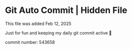# Git Auto Commit | Hidden File

This file was added Feb 12, 2025

Just for fun and keeping my daily git commit active 🤪

commit number: 543658
